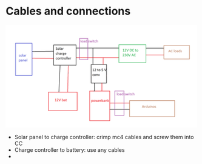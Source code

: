 # Cables and connections

![Circuit of project](./images/circuit.png)

- Solar panel to charge controller: crimp mc4 cables and screw them into CC
- Charge controller to battery: use any cables
- 